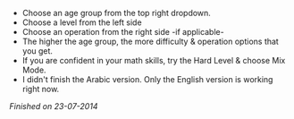 * Choose an age group from the top right dropdown.
* Choose a level from the left side
* Choose an operation from the right side -if applicable-
* The higher the age group, the more difficulty & operation options that you get.
* If you are confident in your math skills, try the Hard Level & choose Mix Mode.
* I didn't finish the Arabic version. Only the English version is working right now.

*Finished on 23-07-2014*
